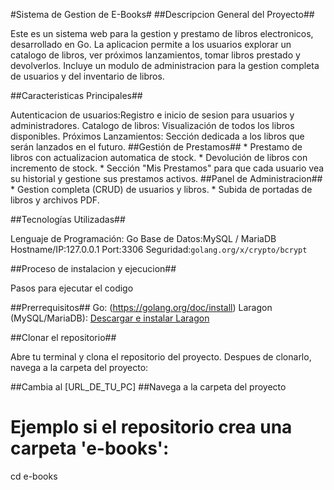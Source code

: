 #Sistema de Gestion de E-Books#
##Descripcion General del Proyecto##

Este es un sistema web para la gestion y prestamo de libros electronicos, desarrollado en Go. La aplicacion permite a los usuarios explorar un catalogo de libros, ver próximos lanzamientos, tomar libros prestado y devolverlos. Incluye un modulo de administracion para la gestion completa de usuarios y del inventario de libros.

##Caracteristicas Principales##

Autenticacion de usuarios:Registro e inicio de sesion para usuarios y administradores.
Catalogo de libros: Visualización de todos los libros disponibles.
Próximos Lanzamientos: Sección dedicada a los libros que serán lanzados en el futuro.
##Gestión de Prestamos##
    * Prestamo de libros con actualizacion automatica de stock.
    * Devolución de libros con incremento de stock.
    * Sección "Mis Prestamos" para que cada usuario vea su historial y gestione sus prestamos activos.
##Panel de Administracion##
    * Gestion completa (CRUD) de usuarios y libros.
    * Subida de portadas de libros y archivos PDF.

##Tecnologías Utilizadas##

Lenguaje de Programación: Go
Base de Datos:MySQL / MariaDB Hostname/IP:127.0.0.1  Port:3306
Seguridad:`golang.org/x/crypto/bcrypt`

##Proceso de instalacion y ejecucion##

Pasos para ejecutar el codigo

##Prerrequisitos##
 Go: (https://golang.org/doc/install) 
 Laragon (MySQL/MariaDB): [Descargar e instalar Laragon](https://laragon.org/download/)

##Clonar el repositorio##

Abre tu terminal y clona el repositorio del proyecto. Despues de clonarlo, navega a la carpeta del proyecto:

##Cambia al [URL_DE_TU_PC]
##Navega a la carpeta del proyecto
# Ejemplo si el repositorio crea una carpeta 'e-books':
cd e-books

